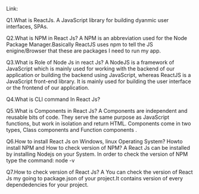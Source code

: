 Link:

Q1.What is ReactJs.
A JavaScript library for building dyanmic user interfaces, SPAs.

Q2.What is NPM in React Js?
A NPM is an abbreviation used for the Node Package Manager.Basically ReactJS uses npm to tell the JS enigine/Browser that these are packages I need to run my app.

Q3.What is Role of Node Js in react Js?
A NodeJS is a framework of JavaScript which is mainly used for working with the backend of our application or building the backend using JavaScript, whereas ReactJS is a JavaScript front-end library. It is mainly used for building the user interface or the frontend of our application.

Q4.What is CLI command In React Js? 


Q5.What is Components in React Js? 
A Components are independent and reusable bits of code. They serve the same purpose as JavaScript functions, but work in isolation and return HTML. Components come in two types, Class components and Function components .

Q6.How to install React Js on Windows, linux Operating System? Howto install NPM and How to check version of NPM?
A React Js can be installed by installing Nodejs on your System. In order to check the version of NPM type the command:
node -v

Q7.How to check version of React Js?
A You can check the version of React Js my going to package.json of your project.It contains version of every dependedencies for your project.


